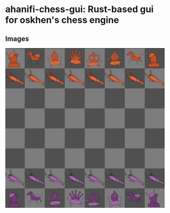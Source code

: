 # ahanifi-chess-gui: Rust-based gui for oskhen's chess engine

## Images
![Picture of board](board_picture.png)
